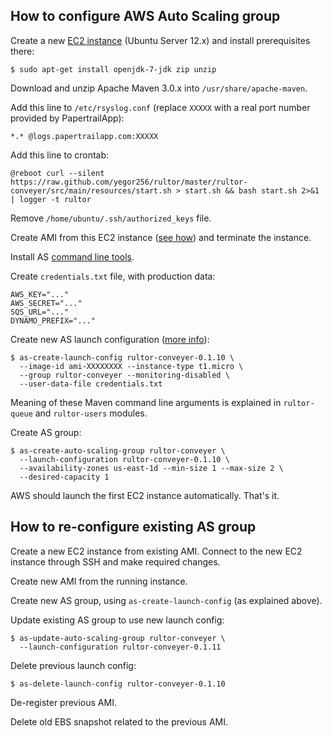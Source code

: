 ## How to configure AWS Auto Scaling group

Create a new [EC2 instance](http://aws.amazon.com/ec2/)
(Ubuntu Server 12.x) and install prerequisites there:

```
$ sudo apt-get install openjdk-7-jdk zip unzip
```

Download and unzip Apache Maven 3.0.x into `/usr/share/apache-maven`.

Add this line to `/etc/rsyslog.conf` (replace `XXXXX` with a real port
number provided by PapertrailApp):

```
*.* @logs.papertrailapp.com:XXXXX
```

Add this line to crontab:

```
@reboot curl --silent https://raw.github.com/yegor256/rultor/master/rultor-conveyer/src/main/resources/start.sh > start.sh && bash start.sh 2>&1 | logger -t rultor
```

Remove `/home/ubuntu/.ssh/authorized_keys` file.

Create AMI from this EC2 instance
([see how](http://docs.aws.amazon.com/AWSToolkitVS/latest/UserGuide/tkv-create-ami-from-instance.html))
and terminate the instance.

Install AS [command line tools](http://aws.amazon.com/developertools/2535).

Create `credentials.txt` file, with production data:

```
AWS_KEY="..."
AWS_SECRET="..."
SQS_URL="..."
DYNAMO_PREFIX="..."
```

Create new AS launch configuration ([more info](http://docs.aws.amazon.com/AutoScaling/latest/DeveloperGuide/US_BasicSetup.html)):

```
$ as-create-launch-config rultor-conveyer-0.1.10 \
  --image-id ami-XXXXXXXX --instance-type t1.micro \
  --group rultor-conveyer --monitoring-disabled \
  --user-data-file credentials.txt
```

Meaning of these Maven command line arguments is explained in
`rultor-queue` and `rultor-users` modules.

Create AS group:

```
$ as-create-auto-scaling-group rultor-conveyer \
  --launch-configuration rultor-conveyer-0.1.10 \
  --availability-zones us-east-1d --min-size 1 --max-size 2 \
  --desired-capacity 1
```

AWS should launch the first EC2 instance automatically. That's it.

## How to re-configure existing AS group

Create a new EC2 instance from existing AMI. Connect to the new EC2 instance
through SSH and make required changes.

Create new AMI from the running instance.

Create new AS group, using `as-create-launch-config` (as explained above).

Update existing AS group to use new launch config:

```
$ as-update-auto-scaling-group rultor-conveyer \
  --launch-configuration rultor-conveyer-0.1.11
```

Delete previous launch config:

```
$ as-delete-launch-config rultor-conveyer-0.1.10
```

De-register previous AMI.

Delete old EBS snapshot related to the previous AMI.


